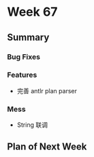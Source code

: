 # Week 67

## Summary

### Bug Fixes

### Features

- 完善 antlr plan parser

### Mess

- String 联调

## Plan of Next Week

